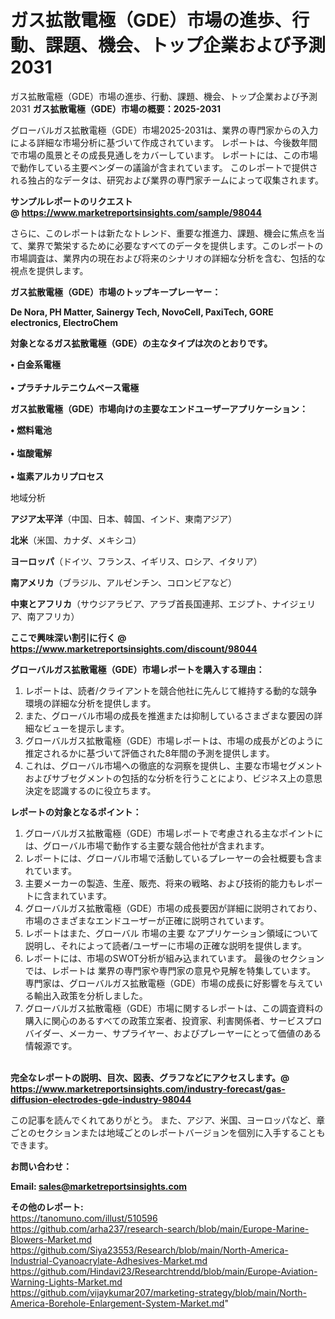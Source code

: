 # ガス拡散電極（GDE）市場の進歩、行動、課題、機会、トップ企業および予測2031
 ガス拡散電極（GDE）市場の進歩、行動、課題、機会、トップ企業および予測2031
<strong><b>ガス拡散電極（GDE）市場の概要：2025-2031</b></strong>

グローバルガス拡散電極（GDE）市場2025-2031は、業界の専門家からの入力による詳細な市場分析に基づいて作成されています。 レポートは、今後数年間で市場の風景とその成長見通しをカバーしています。 レポートには、この市場で動作している主要ベンダーの議論が含まれています。 このレポートで提供される独占的なデータは、研究および業界の専門家チームによって収集されます。

<strong>サンプルレポートのリクエスト @ <a href=https://www.marketreportsinsights.com/sample/98044>https://www.marketreportsinsights.com/sample/98044</a></strong>

さらに、このレポートは新たなトレンド、重要な推進力、課題、機会に焦点を当て、業界で繁栄するために必要なすべてのデータを提供します。このレポートの市場調査は、業界内の現在および将来のシナリオの詳細な分析を含む、包括的な視点を提供します。

<strong>ガス拡散電極（GDE）市場のトップキープレーヤー：</strong>

<strong>De Nora, PH Matter, Sainergy Tech, NovoCell, PaxiTech, GORE electronics, ElectroChem</strong>

<strong><b>対象となるガス拡散電極（GDE）の主なタイプは次のとおりです。</b></strong>

<strong>• 白金系電極<br><br>• プラチナルテニウムベース電極</strong>

<strong><b>ガス拡散電極（GDE）市場向けの主要なエンドユーザーアプリケーション：</b></strong>

<strong>• 燃料電池<br><br>• 塩酸電解<br><br>• 塩素アルカリプロセス</strong>

 地域分析

<strong><b>アジア太平洋</b></strong>（中国、日本、韓国、インド、東南アジア）

<strong><b>北米</b></strong>（米国、カナダ、メキシコ）

<strong><b>ヨーロッパ</b></strong>（ドイツ、フランス、イギリス、ロシア、イタリア）

<strong><b>南アメリカ</b></strong>（ブラジル、アルゼンチン、コロンビアなど）

<strong><b>中東とアフリカ</b></strong>（サウジアラビア、アラブ首長国連邦、エジプト、ナイジェリア、南アフリカ）

<strong>ここで興味深い割引に行く @ <a href=https://www.marketreportsinsights.com/discount/98044>https://www.marketreportsinsights.com/discount/98044</a></strong>

<strong><b>グローバルガス拡散電極（GDE）市場レポートを購入する理由：</b></strong>
<ol>
  <li>レポートは、読者/クライアントを競合他社に先んじて維持する動的な競争環境の詳細な分析を提供します。</li>
  <li>また、グローバル市場の成長を推進または抑制しているさまざまな要因の詳細なビューを提示します。</li>
  <li>グローバルガス拡散電極（GDE）市場レポートは、市場の成長がどのように推定されるかに基づいて評価された8年間の予測を提供します。</li>
  <li>これは、グローバル市場への徹底的な洞察を提供し、主要な市場セグメントおよびサブセグメントの包括的な分析を行うことにより、ビジネス上の意思決定を認識するのに役立ちます。</li>
</ol>
<strong><b>レポートの対象となるポイント：</b></strong>
<ol>
  <li>グローバルガス拡散電極（GDE）市場レポートで考慮される主なポイントには、グローバル市場で動作する主要な競合他社が含まれます。</li>
  <li>レポートには、グローバル市場で活動しているプレーヤーの会社概要も含まれています。</li>
  <li>主要メーカーの製造、生産、販売、将来の戦略、および技術的能力もレポートに含まれています。</li>
  <li>グローバルガス拡散電極（GDE）市場の成長要因が詳細に説明されており、市場のさまざまなエンドユーザーが正確に説明されています。</li>
  <li>レポートはまた、グローバル 市場の主要 なアプリケーション領域について説明し、それによって読者/ユーザーに市場の正確な説明を提供します。</li>
  <li>レポートには、市場のSWOT分析が組み込まれています。 最後のセクションでは、レポートは 業界の専門家や専門家の意見や見解を特集しています。 専門家は、グローバルガス拡散電極（GDE）市場の成長に好影響を与えている輸出入政策を分析しました。</li>
  <li>グローバルガス拡散電極（GDE）市場に関するレポートは、この調査資料の購入に関心のあるすべての政策立案者、投資家、利害関係者、サービスプロバイダー、メーカー、サプライヤー、およびプレーヤーにとって価値のある情報源です。</li>
</ol><br>
<strong>完全なレポートの説明、目次、図表、グラフなどにアクセスします。@ <a href=https://www.marketreportsinsights.com/industry-forecast/gas-diffusion-electrodes-gde-industry-98044>https://www.marketreportsinsights.com/industry-forecast/gas-diffusion-electrodes-gde-industry-98044</a></strong>

この記事を読んでくれてありがとう。 また、アジア、米国、ヨーロッパなど、章ごとのセクションまたは地域ごとのレポートバージョンを個別に入手することもできます。

<strong><b>お問い合わせ：</b></strong>

<strong>Email: </strong><a href=mailto:sales@marketreportsinsights.com><strong>sales@marketreportsinsights.com</strong></a>

<strong>その他のレポート:</strong>
<br>
<a href=https://tanomuno.com/illust/510596>https://tanomuno.com/illust/510596</a>
<br>
<a href=https://github.com/arha237/research-search/blob/main/Europe-Marine-Blowers-Market.md>https://github.com/arha237/research-search/blob/main/Europe-Marine-Blowers-Market.md</a>
<br>
<a href=https://github.com/Siya23553/Research/blob/main/North-America-Industrial-Cyanoacrylate-Adhesives-Market.md>https://github.com/Siya23553/Research/blob/main/North-America-Industrial-Cyanoacrylate-Adhesives-Market.md</a>
<br>
<a href=https://github.com/Hindavi23/Researchtrendd/blob/main/Europe-Aviation-Warning-Lights-Market.md>https://github.com/Hindavi23/Researchtrendd/blob/main/Europe-Aviation-Warning-Lights-Market.md</a>
<br>
<a href=https://github.com/vijaykumar207/marketing-strategy/blob/main/North-America-Borehole-Enlargement-System-Market.md>https://github.com/vijaykumar207/marketing-strategy/blob/main/North-America-Borehole-Enlargement-System-Market.md</a>"
